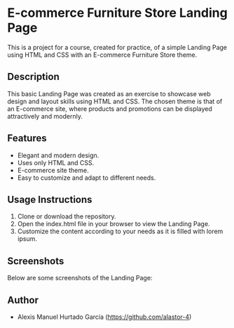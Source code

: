 # E-commerce Furniture Store Landing Page

This is a project for a course, created for practice, of a simple Landing Page using HTML and CSS with an E-commerce Furniture Store theme.

## Description

This basic Landing Page was created as an exercise to showcase web design and layout skills using HTML and CSS. The chosen theme is that of an E-commerce site, where products and promotions can be displayed attractively and modernly.

## Features

- Elegant and modern design.
- Uses only HTML and CSS.
- E-commerce site theme.
- Easy to customize and adapt to different needs.

## Usage Instructions

1. Clone or download the repository.
2. Open the index.html file in your browser to view the Landing Page.
3. Customize the content according to your needs as it is filled with lorem ipsum.

## Screenshots

Below are some screenshots of the Landing Page:

## Author

- Alexis Manuel Hurtado García (<https://github.com/alastor-4>)

